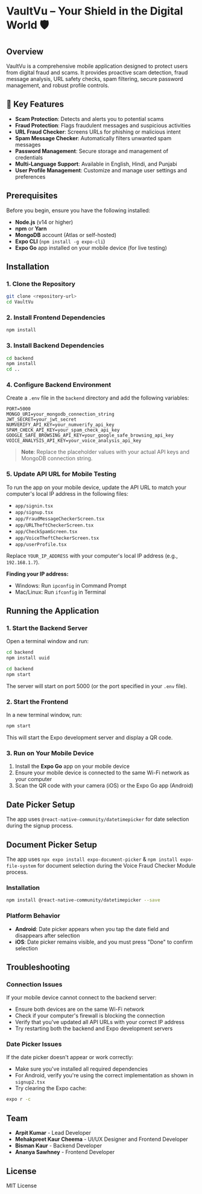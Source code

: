 # VaultVu – Your Shield in the Digital World 🛡️

## Overview

VaultVu is a comprehensive mobile application designed to protect users from digital fraud and scams. It provides proactive scam detection, fraud message analysis, URL safety checks, spam filtering, secure password management, and robust profile controls.

## 🚀 Key Features

- **Scam Protection**: Detects and alerts you to potential scams
- **Fraud Protection**: Flags fraudulent messages and suspicious activities
- **URL Fraud Checker**: Screens URLs for phishing or malicious intent
- **Spam Message Checker**: Automatically filters unwanted spam messages
- **Password Management**: Secure storage and management of credentials
- **Multi-Language Support**: Available in English, Hindi, and Punjabi
- **User Profile Management**: Customize and manage user settings and preferences

## Prerequisites

Before you begin, ensure you have the following installed:

- **Node.js** (v14 or higher)
- **npm** or **Yarn**
- **MongoDB** account (Atlas or self-hosted)
- **Expo CLI** (`npm install -g expo-cli`)
- **Expo Go** app installed on your mobile device (for live testing)

## Installation

### 1. Clone the Repository

```bash
git clone <repository-url>
cd VaultVu
```

### 2. Install Frontend Dependencies

```bash
npm install
```

### 3. Install Backend Dependencies

```bash
cd backend
npm install
cd ..
```

### 4. Configure Backend Environment

Create a `.env` file in the `backend` directory and add the following variables:

```env
PORT=5000
MONGO_URI=your_mongodb_connection_string
JWT_SECRET=your_jwt_secret
NUMVERIFY_API_KEY=your_numverify_api_key
SPAM_CHECK_API_KEY=your_spam_check_api_key
GOOGLE_SAFE_BROWSING_API_KEY=your_google_safe_browsing_api_key
VOICE_ANALYSIS_API_KEY=your_voice_analysis_api_key
```

> **Note**: Replace the placeholder values with your actual API keys and MongoDB connection string.

### 5. Update API URL for Mobile Testing

To run the app on your mobile device, update the API URL to match your computer's local IP address in the following files:

- `app/signin.tsx`
- `app/signup.tsx`
- `app/FraudMessageCheckerScreen.tsx`
- `app/URLTheftCheckerScreen.tsx`
- `app/CheckSpamScreen.tsx`
- `app/VoiceTheftCheckerScreen.tsx`
- `app/userProfile.tsx`



Replace `YOUR_IP_ADDRESS` with your computer's local IP address (e.g., `192.168.1.7`).

**Finding your IP address:**
- Windows: Run `ipconfig` in Command Prompt
- Mac/Linux: Run `ifconfig` in Terminal

## Running the Application

### 1. Start the Backend Server

Open a terminal window and run:
```bash
cd backend
npm install uuid
```

```bash
cd backend
npm start
```

The server will start on port 5000 (or the port specified in your `.env` file).

### 2. Start the Frontend

In a new terminal window, run:

```bash
npm start
```

This will start the Expo development server and display a QR code.

### 3. Run on Your Mobile Device

1. Install the **Expo Go** app on your mobile device
2. Ensure your mobile device is connected to the same Wi-Fi network as your computer
3. Scan the QR code with your camera (iOS) or the Expo Go app (Android)

## Date Picker Setup

The app uses `@react-native-community/datetimepicker` for date selection during the signup process.

## Document Picker Setup

The app uses `npx expo install expo-document-picker` & `npm install expo-file-system` for document selection during the Voice Fraud Checker Module process.

### Installation

```bash
npm install @react-native-community/datetimepicker --save
```

### Platform Behavior

- **Android**: Date picker appears when you tap the date field and disappears after selection
- **iOS**: Date picker remains visible, and you must press "Done" to confirm selection

## Troubleshooting

### Connection Issues

If your mobile device cannot connect to the backend server:

- Ensure both devices are on the same Wi-Fi network
- Check if your computer's firewall is blocking the connection
- Verify that you've updated all API URLs with your correct IP address
- Try restarting both the backend and Expo development servers

### Date Picker Issues

If the date picker doesn't appear or work correctly:

- Make sure you've installed all required dependencies
- For Android, verify you're using the correct implementation as shown in `signup2.tsx`
- Try clearing the Expo cache:

```bash
expo r -c
```

## Team

- **Arpit Kumar** - Lead Developer
- **Mehakpreet Kaur Cheema** - UI/UX Designer and Frontend Developer
- **Bisman Kaur** - Backend Developer
- **Ananya Sawhney** - Frontend Developer

## License

MIT License
